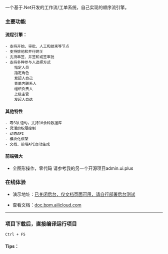 ﻿
一个基于.Net开发的工作流/工单系统，自己实现的顺序流引擎。

### 主要功能
#### 流程引擎：
    - 支持开始、审批、人工和结束等节点
    - 支持排他和并行网关
    - 支持串签、并签和或签审批
    - 支持多种参与人选择方式
        指定人员
        指定角色
        发起人自己
        表单内联系人 
        组织负责人 
        上级主管   
        发起人自选  
#### 其他特性
    - 零SQL语句，支持10余种数据库
    - 灵活的权限控制
    - 动态API
    - 模块化框架
    - 文档、前端API自动生成
#### 前端强大
- 全图形操作，零代码
  请参考我的另一个开源项目admin.ui.plus

### 在线体验

- 演示地址：<a href="https://demo.aibpm.ailicloud.com" target="_blank">已关闭后台，仅文档页面可用，请自行部署后台测试</a>

- 查看文档：<a href="https://doc.aibpm.ailicloud.com" target="_blank">doc.bpm.ailicloud.com</a>

*********************************************************
### 项目下载后，直接编译运行项目
```
Ctrl + F5
```

#### Tips：

 
